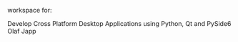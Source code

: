 workspace for:

Develop Cross Platform Desktop Applications using Python, Qt and PySide6
Olaf Japp

